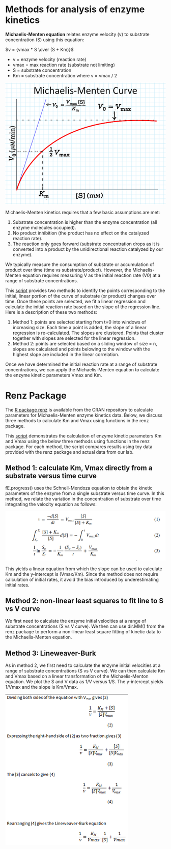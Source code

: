 # Methods for analysis of enzyme kinetics

**Michaelis-Menten equation** relates enzyme velocity (v) to substrate concentration (S) using this equation:

$v = {vmax * S \over (S + Km)}$

-   v = enzyme velocity (reaction rate)
-   vmax = max reaction rate (substrate not limiting)
-   S = substrate concentration
-   Km = substrate concentration where v = vmax / 2

![see the V0 vs S curvFig: V vs S curve. As the enzyme converts substrate to product, there is an initial, linear reaction period at which the enzyme is working at max velocity (V0). The reaction rate gradually declines as the substrate becomes limiting.](https://github.com/actolonen/Analysis_Lab/blob/main/Enzymes/Images/plotMM.png)

Michaelis-Menten kinetics requires that a few basic assumptions are met:

1.  Substrate concentration is higher than the enzyme concentration (all enzyme molecules occupied).
2.  No product inhibition (the product has no effect on the catalyzed reaction rate).
3.  The reaction only goes forward (substrate concentration drops as it is converted into a product by the unidirectional reaction catalyzed by our enzyme).

We typically measure the consumption of substrate or accumulation of product over time (time vs substrate/product). However, the Michaelis-Menten equation requires measuring V as the initial reaction rate (V0) at a range of substrate concentrations.

This [script](https://github.com/actolonen/Analysis_Lab/blob/main/Enzymes/Code/initialReactionRate_methods.html) provides two methods to identify the points corresponding to the initial, linear portion of the curve of substrate (or product) changes over time. Once these points are selected, we fit a linear regression and calculate the initial reaction rate based on the slope of the regression line. Here is a description of these two methods:

1.  Method 1: points are selected starting from t=0 into windows of increasing size. Each time a point is added, the slope of a linear regression is re-calculated. The slopes are clustered. Points that cluster together with slopes are selected for the linear regression.
2.  Method 2: points are selected based on a sliding window of size = n, slopes are calculated and points belowing to the window with the highest slope are included in the linear correlation.

Once we have determined the initial reaction rate at a range of substrate concentrations, we can apply the Michaelis-Menten equation to calculate the enzyme kinetic parameters Vmax and Km.

# Renz Package

The [R package renz](https://cran.r-project.org/web/packages/renz/vignettes/Km_Vm.html) is available from the CRAN repository to calculate parameters for Michaelis-Menten enzyme kinetics data. Below, we discuss three methods to calculate Km and Vmax using functions in the renz package.

This [script](https://github.com/actolonen/Analysis_Lab/blob/main/Enzymes/Code/renz_methods.html) demonstrates the calculation of enzyme kinetic parameters Km and Vmax using the below three methods using functions in the renz package. For each method, the script compares results using toy data provided with the renz package and actual data from our lab.

## Method 1: calculate Km, Vmax directly from a substrate versus time curve

fE.progress() uses the Schnell-Mendoza equation to obtain the kinetic parameters of the enzyme from a single substrate versus time curve. In this method, we relate the variation in the concentration of substrate over time integrating the velocity equation as follows:

![](https://github.com/actolonen/Analysis_Lab/blob/main/Enzymes/Images/integration_MM.png)

This yields a linear equation from which the slope can be used to calculate Km and the y-intercept is (Vmax/Km). Since the method does not require calculation of initial rates, it avoid the bias introduced by underestimating initial rates.

## Method 2: non-linear least squares to fit line to S vs V curve

We first need to calculate the enzyme initial velocities at a range of substrate concentrations (S vs V curve). We then can use dir.MM() from the renz package to perform a non-linear least square fitting of kinetic data to the Michaelis-Menten equation.

## Method 3: Lineweaver-Burk

As in method 2, we first need to calculate the enzyme initial velocities at a range of substrate concentrations (S vs V curve). We can then calculate Km and Vmax based on a linear transformation of the Michaelis-Menton equation. We plot the S and V data as 1/V versus 1/S. The y-intercept yields 1/Vmax and the slope is Km/Vmax.

![](https://github.com/actolonen/Analysis_Lab/blob/main/Enzymes/Images/lmTransformation.png)
